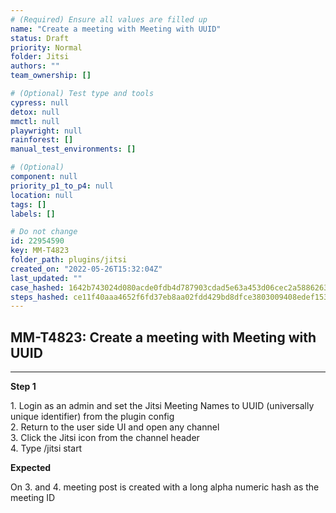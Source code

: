 ```yaml
---
# (Required) Ensure all values are filled up
name: "Create a meeting with Meeting with UUID"
status: Draft
priority: Normal
folder: Jitsi
authors: ""
team_ownership: []

# (Optional) Test type and tools
cypress: null
detox: null
mmctl: null
playwright: null
rainforest: []
manual_test_environments: []

# (Optional)
component: null
priority_p1_to_p4: null
location: null
tags: []
labels: []

# Do not change
id: 22954590
key: MM-T4823
folder_path: plugins/jitsi
created_on: "2022-05-26T15:32:04Z"
last_updated: ""
case_hashed: 1642b743024d080acde0fdb4d787903cdad5e63a453d06cec2a5886263eef5ce578bda79772c16fe1a8960725ec9ef66
steps_hashed: ce11f40aaa4652f6fd37eb8aa02fdd429bd8dfce3803009408edef15327db3f5f446245074a4da2653897e2ec5606b0b
---
```


## MM-T4823: Create a meeting with Meeting with UUID

---

**Step 1**

1\. Login as an admin and set the Jitsi Meeting Names to UUID (universally unique identifier) from the plugin config\
2\. Return to the user side UI and open any channel\
3\. Click the Jitsi icon from the channel header\
4\. Type /jitsi start

**Expected**

On 3. and 4. meeting post is created with a long alpha numeric hash as the meeting ID
